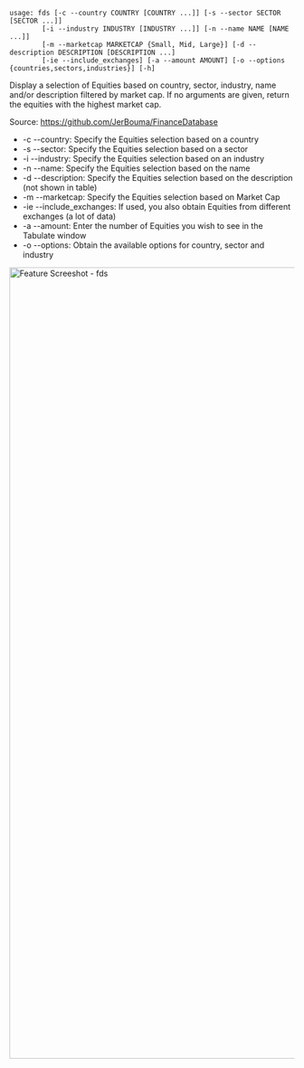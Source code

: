 ```
usage: fds [-c --country COUNTRY [COUNTRY ...]] [-s --sector SECTOR [SECTOR ...]]
        [-i --industry INDUSTRY [INDUSTRY ...]] [-n --name NAME [NAME ...]]
        [-m --marketcap MARKETCAP {Small, Mid, Large}] [-d --description DESCRIPTION [DESCRIPTION ...]
        [-ie --include_exchanges] [-a --amount AMOUNT] [-o --options {countries,sectors,industries}] [-h]
```

Display a selection of Equities based on country, sector, industry, name and/or description filtered by market cap.
If no arguments are given, return the equities with the highest market cap.

Source: https://github.com/JerBouma/FinanceDatabase

- -c --country: Specify the Equities selection based on a country
- -s --sector: Specify the Equities selection based on a sector
- -i --industry: Specify the Equities selection based on an industry
- -n --name: Specify the Equities selection based on the name
- -d --description: Specify the Equities selection based on the description (not shown in table)
- -m --marketcap: Specify the Equities selection based on Market Cap
- -ie --include_exchanges: If used, you also obtain Equities from different exchanges (a lot of data)
- -a --amount: Enter the number of Equities you wish to see in the Tabulate window
- -o --options: Obtain the available options for country, sector and industry

<img width="1400" alt="Feature Screeshot - fds" src="https://user-images.githubusercontent.com/85772166/140450303-ab41459b-2c8c-4115-9a44-226c120e8e67.png"/>
